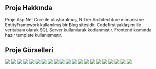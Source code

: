 <h2>Proje Hakkında</h2>
<p>
  Proje Asp.Net Core ile oluşturulmuş, N Tier Architechture mimarisi ve EntityFramework kullanılmış bir Blog sitesidir. Codefirst yaklaşımı ile veritabanı olarak SQL Server kullanılarak kodlanmıştır. Frontend kısmında hazır template kullanışmıştır.
</p>
<h2>Proje Görselleri</h2>
<img src="https://github.com/celalcolak94/BlogProje/assets/132816581/40b9c0e7-55da-460f-bb84-2a2b8ea8dcbd">
<img src="https://github.com/celalcolak94/BlogProje/assets/132816581/a43edc82-1e72-4e47-a7cf-73801e8ceacb">
<img src="https://github.com/celalcolak94/BlogProje/assets/132816581/f5dc10d1-be1b-4916-9cb5-f83566a3b4ea">
<img src="https://github.com/celalcolak94/BlogProje/assets/132816581/5593ef91-f8d2-4eae-84e9-c9badbe33baf">
<img src="https://github.com/celalcolak94/BlogProje/assets/132816581/22721e0b-d2a8-495f-889d-bac6bf9b9818">
<img src="https://github.com/celalcolak94/BlogProje/assets/132816581/1865dec0-03b9-4c4b-b06f-bf5763032b4f">
<img src="https://github.com/celalcolak94/BlogProje/assets/132816581/63c2cea7-54ae-420d-87a2-833b811b2b5c">
<img src="https://github.com/celalcolak94/BlogProje/assets/132816581/71458c33-6670-403a-9949-f85a74d451ed">
<img src="https://github.com/celalcolak94/BlogProje/assets/132816581/6a571b1c-c878-41a3-84d7-7f281bef92ed">
<img src="https://github.com/celalcolak94/BlogProje/assets/132816581/a9b70ddd-9730-4887-9b6f-b34d58e3a357">
<img src="https://github.com/celalcolak94/BlogProje/assets/132816581/c759b47c-6257-4ece-8633-e5478849854f">
<img src="https://github.com/celalcolak94/BlogProje/assets/132816581/1d4a3cba-c0ec-4867-b954-b340ccee99d0">
<img src="https://github.com/celalcolak94/BlogProje/assets/132816581/f7b692de-6e2c-405c-a778-c1c0eef6964d">
<img src="https://github.com/celalcolak94/BlogProje/assets/132816581/035341e6-a48b-481b-b429-b413471b68aa">
<img src="https://github.com/celalcolak94/BlogProje/assets/132816581/0af54396-2059-4515-b83a-61c6dc06199d">
<img src="https://github.com/celalcolak94/BlogProje/assets/132816581/5a919b72-4c7d-4d91-83b7-4c49d0374002">
<img src="https://github.com/celalcolak94/BlogProje/assets/132816581/a741315c-aad4-4cd1-82be-ef438f392100">
<img src="https://github.com/celalcolak94/BlogProje/assets/132816581/0b14e9a4-edea-48d5-b3e3-d8d54a5a976b">
<img src="https://github.com/celalcolak94/BlogProje/assets/132816581/33fc11c1-90a3-4a66-9392-71da766afe53">
<img src="https://github.com/celalcolak94/BlogProje/assets/132816581/9e6345b5-22a9-4e38-9edd-3b29a4b6a85d">
<img src="https://github.com/celalcolak94/BlogProje/assets/132816581/b90f5fd1-e744-48b0-a477-6c7d383d667c">
